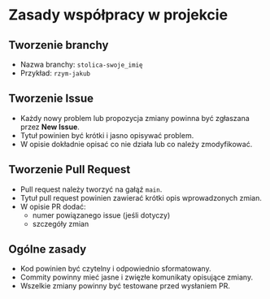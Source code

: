 # Zasady współpracy w projekcie

## Tworzenie branchy

- Nazwa branchy: `stolica-swoje_imię`
- Przykład: `rzym-jakub`

## Tworzenie Issue

- Każdy nowy problem lub propozycja zmiany powinna być zgłaszana przez **New Issue**.
- Tytuł powinien być krótki i jasno opisywać problem.
- W opisie dokładnie opisać co nie działa lub co należy zmodyfikować.

## Tworzenie Pull Request

- Pull request należy tworzyć na gałąź `main`.
- Tytuł pull request powinien zawierać krótki opis wprowadzonych zmian.
- W opisie PR dodać:
  - numer powiązanego issue (jeśli dotyczy)
  - szczegóły zmian

## Ogólne zasady

- Kod powinien być czytelny i odpowiednio sformatowany.
- Commity powinny mieć jasne i zwięzłe komunikaty opisujące zmiany.
- Wszelkie zmiany powinny być testowane przed wysłaniem PR.
